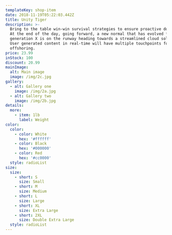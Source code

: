 ```yaml
---
templateKey: shop-item
date: 2018-11-19T05:22:03.442Z
title: Unity Tiger
description: >-
  Bring to the table win-win survival strategies to ensure proactive domination.
  At the end of the day, going forward, a new normal that has evolved from
  generation X is on the runway heading towards a streamlined cloud solution.
  User generated content in real-time will have multiple touchpoints for
  offshoring.
price: 23.99
inStock: 100
discount: 20.99
mainImage:
  alt: Main image
  image: /img/2c.jpg
gallery:
  - alt: Gallery one
    image: /img/2a.jpg
  - alt: Gallery two
    image: /img/2b.jpg
details:
  more:
    - item: 1lb
      label: Weight
color:
  color:
    - color: White
      hex: '#ffffff'
    - color: Black
      hex: '#000000'
    - color: Red
      hex: '#cc0000'
  style: radioList
size:
  size:
    - short: S
      size: Small
    - short: M
      size: Medium
    - short: L
      size: Large
    - short: XL
      size: Extra Large
    - short: 2XL
      size: Double Extra Large
  style: radioList
---
```


